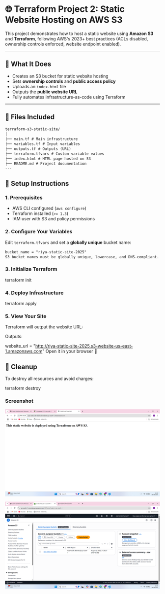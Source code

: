 # 🌐 Terraform Project 2: Static Website Hosting on AWS S3

This project demonstrates how to host a static website using **Amazon S3** and **Terraform**, following AWS's 2023+ best practices (ACLs disabled, ownership controls enforced, website endpoint enabled).

---

## 🚀 What It Does

- Creates an S3 bucket for static website hosting
- Sets **ownership controls** and **public access policy**
- Uploads an `index.html` file
- Outputs the **public website URL**
- Fully automates infrastructure-as-code using Terraform

---

## 📁 Files Included
```
terraform-s3-static-site/
│
├── main.tf # Main infrastructure
├── variables.tf # Input variables
├── outputs.tf # Outputs (URL)
├── terraform.tfvars # Custom variable values
├── index.html # HTML page hosted on S3
├── README.md # Project documentation
---
```

## 🔧 Setup Instructions

### 1. Prerequisites

- AWS CLI configured (`aws configure`)
- Terraform installed (`>= 1.3`)
- IAM user with S3 and policy permissions

### 2. Configure Your Variables

Edit `terraform.tfvars` and set a **globally unique** bucket name:

```hcl
bucket_name = "riya-static-site-2025"
S3 bucket names must be globally unique, lowercase, and DNS-compliant.
```

### 3. Initialize Terraform
terraform init

### 4. Deploy Infrastructure

terraform apply

### 5. View Your Site
Terraform will output the website URL:

Outputs:

website_url = "http://riya-static-site-2025.s3-website-us-east-1.amazonaws.com"
Open it in your browser 🎉

## 🧹 Cleanup
To destroy all resources and avoid charges:

terraform destroy

### Screenshot
![alt text](image.png)

![alt text](image-1.png)